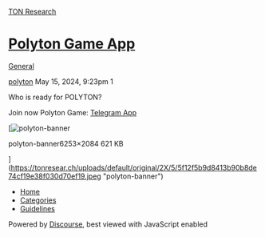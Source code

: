 [TON Research](/)

# [Polyton Game App](/t/polyton-game-app/18233)

[General](/c/general/4) 

    

[polyton](https://tonresear.ch/u/polyton)   May 15, 2024, 9:23pm  1

Who is ready for POLYTON?

Join now Polyton Game: [Telegram App](https://t.me/Polyton_bot/)

[![polyton-banner](https://tonresear.ch/uploads/default/optimized/2X/5/5f12f5b9d8413b90b8de74cf19e38f030d70ef19_2_690x229.jpeg)

polyton-banner6253×2084 621 KB

](https://tonresear.ch/uploads/default/original/2X/5/5f12f5b9d8413b90b8de74cf19e38f030d70ef19.jpeg "polyton-banner")

 

*   [Home](/)
*   [Categories](/categories)
*   [Guidelines](/guidelines)

Powered by [Discourse](https://www.discourse.org), best viewed with JavaScript enabled